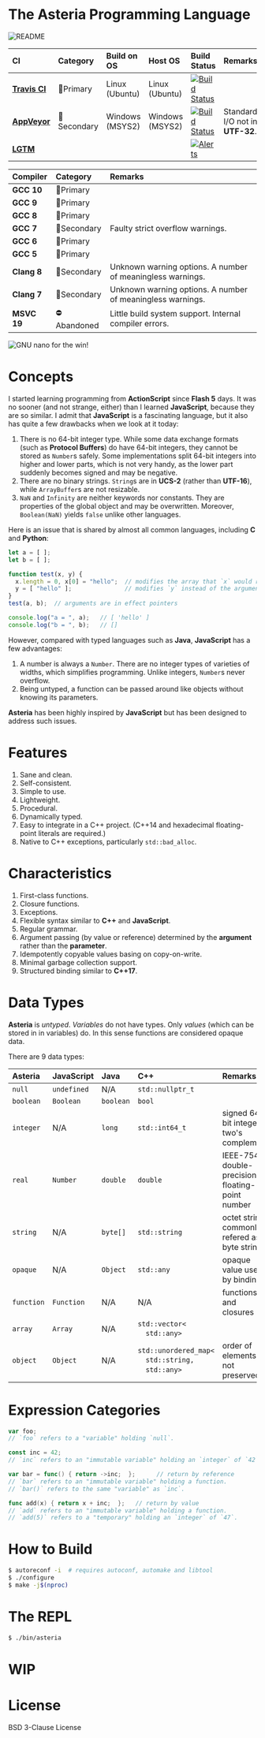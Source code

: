 # The Asteria Programming Language

![README](https://raw.githubusercontent.com/lhmouse/asteria/master/README.png)

|CI            |Category                   |Build on OS     |Host OS         |Build Status     |Remarks          |
|:-------------|:--------------------------|:---------------|:---------------|:----------------|:----------------|
|[**Travis CI**](https://travis-ci.com/lhmouse/asteria) |:1st_place_medal:Primary   |Linux (Ubuntu)  |Linux (Ubuntu)  |[![Build Status](https://travis-ci.com/lhmouse/asteria.svg?branch=master)](https://travis-ci.com/lhmouse/asteria/) |       |
|[**AppVeyor**](https://ci.appveyor.com/project/lhmouse/asteria) |:2nd_place_medal:Secondary |Windows (MSYS2) |Windows (MSYS2) |[![Build Status](https://ci.appveyor.com/api/projects/status/github/lhmouse/asteria?branch=master&svg=true)](https://ci.appveyor.com/project/lhmouse/asteria/) |Standard I/O not in **UTF-32**.  |
|[**LGTM**](https://lgtm.com/projects/g/lhmouse/asteria) | | | |[![Alerts](https://img.shields.io/lgtm/alerts/github/lhmouse/asteria.svg)](https://lgtm.com/projects/g/lhmouse/asteria/alerts/)  | |

|Compiler    |Category                   |Remarks          |
|:-----------|:--------------------------|:----------------|
|**GCC 10**  |:1st_place_medal:Primary   |                 |
|**GCC 9**   |:1st_place_medal:Primary   |                 |
|**GCC 8**   |:1st_place_medal:Primary   |                 |
|**GCC 7**   |:2nd_place_medal:Secondary |Faulty strict overflow warnings.    |
|**GCC 6**   |:1st_place_medal:Primary   |                 |
|**GCC 5**   |:1st_place_medal:Primary   |                 |
|**Clang 8** |:2nd_place_medal:Secondary |Unknown warning options. A number of meaningless warnings.  |
|**Clang 7** |:2nd_place_medal:Secondary |Unknown warning options. A number of meaningless warnings.  |
|**MSVC 19** |:no_entry:Abandoned        |Little build system support. Internal compiler errors.   |

![GNU nano for the win!](https://raw.githubusercontent.com/lhmouse/asteria/master/GNU-nano-FTW.png)

# Concepts

I started learning programming from **ActionScript** since **Flash 5** days. It was no sooner (and not strange, either) than I learned **JavaScript**, because they are so similar. I admit that **JavaScript** is a fascinating language, but it also has quite a few drawbacks when we look at it today:

1. There is no 64-bit integer type. While some data exchange formats (such as **Protocol Buffers**) do have 64-bit integers, they cannot be stored as `Number`s safely. Some implementations split 64-bit integers into higher and lower parts, which is not very handy, as the lower part suddenly becomes signed and may be negative.
2. There are no binary strings. `String`s are in **UCS-2** (rather than **UTF-16**), while `ArrayBuffer`s are not resizable.
3. `NaN` and `Infinity` are neither keywords nor constants. They are properties of the global object and may be overwritten. Moreover, `Boolean(NaN)` yields `false` unlike other languages.

Here is an issue that is shared by almost all common languages, including **C** and **Python**:

```javascript
let a = [ ];
let b = [ ];

function test(x, y) {
  x.length = 0, x[0] = "hello";  // modifies the array that `x` would reference
  y = [ "hello" ];               // modifies `y` instead of the argument
}
test(a, b);  // arguments are in effect pointers

console.log("a = ", a);   // [ 'hello' ]
console.log("b = ", b);   // []
```

However, compared with typed languages such as **Java**, **JavaScript** has a few advantages:

1. A number is always a `Number`. There are no integer types of varieties of widths, which simplifies programming. Unlike integers, `Number`s never overflow.
2. Being untyped, a function can be passed around like objects without knowing its parameters.

**Asteria** has been highly inspired by **JavaScript** but has been designed to address such issues.

# Features

1. Sane and clean.
2. Self-consistent.
3. Simple to use.
4. Lightweight.
5. Procedural.
6. Dynamically typed.
7. Easy to integrate in a C++ project. (C++14 and hexadecimal floating-point literals are required.)
8. Native to C++ exceptions, particularly `std::bad_alloc`.

# Characteristics

1. First-class functions.
2. Closure functions.
3. Exceptions.
4. Flexible syntax similar to **C++** and **JavaScript**.
5. Regular grammar.
6. Argument passing (by value or reference) determined by the **argument** rather than the **parameter**.
7. Idempotently copyable values basing on copy-on-write.
8. Minimal garbage collection support.
9. Structured binding similar to **C++17**.

# Data Types

**Asteria** is _untyped_. _Variables_ do not have types. Only _values_ (which can be stored in in variables) do. In this sense functions are considered opaque data.

There are 9 data types:

|**Asteria**  |**JavaScript**  |**Java**   |**C++**                       |**Remarks**                                        |
|:------------|:---------------|:----------|:-----------------------------|:--------------------------------------------------|
|`null`       |`undefined`     |N/A        |`std::nullptr_t`              |                                                   |
|`boolean`    |`Boolean`       |`boolean`  |`bool`                        |                                                   |
|`integer`    |N/A             |`long`     |`std::int64_t`                |signed 64-bit integer in two's complement          |
|`real`       |`Number`        |`double`   |`double`                      |IEEE-754 double-precision floating-point number    |
|`string`     |N/A             |`byte[]`   |`std::string`                 |octet string, commonly refered as byte string      |
|`opaque`     |N/A             |`Object`   |`std::any`                    |opaque value used by bindings                      |
|`function`   |`Function`      |N/A        |N/A                           |functions and closures                             |
|`array`      |`Array`         |N/A        |`std::vector<`<br/>&emsp;`std::any>`       |                                                   |
|`object`     |`Object`        |N/A        |`std::unordered_map<`<br/>&emsp;`std::string,`<br/>&emsp;`std::any>`  |order of elements not preserved                   |

# Expression Categories

```go
var foo;
// `foo` refers to a "variable" holding `null`.

const inc = 42;
// `inc` refers to an "immutable variable" holding an `integer` of `42`.

var bar = func() { return ->inc;  };      // return by reference
// `bar` refers to an "immutable variable" holding a function.
// `bar()` refers to the same "variable" as `inc`.

func add(x) { return x + inc;  };   // return by value
// `add` refers to an "immutable variable" holding a function.
// `add(5)` refers to a "temporary" holding an `integer` of `47`.
```

# How to Build

```sh
$ autoreconf -i  # requires autoconf, automake and libtool
$ ./configure
$ make -j$(nproc)
```

# The REPL

```sh
$ ./bin/asteria
```

# WIP

# License

BSD 3-Clause License

